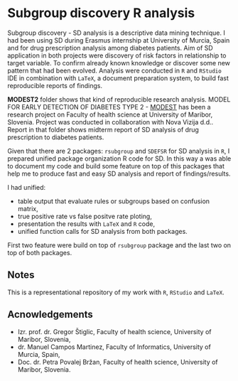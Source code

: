 # Subgroup discovery R analysis

Subgroup discovery - SD analysis is a descriptive data mining technique. I had been using SD during Erasmus internship at University of Murcia, Spain and for drug prescription analysis among diabetes patients. Aim of SD application in both projects were discovery of risk factors in relationship to target variable. To confirm already known knowledge or discover some new pattern that had been evolved. Analysis were conducted in `R` and `RStudio` IDE in combination with `LaTeX`, a document preparation system, to build fast reproducible reports of findings. 

**MODEST2** folder shows that kind of reproducible research analysis. MODEL FOR EARLY DETECTION OF DIABETES TYPE 2 - [MODEST](http://www.ri.fzv.um.si/modest2/page1.html) has been a research project on Faculty of health science at University of Maribor, Slovenia. Project was conducted in collaboration with Nova Vizija d.d.. Report in that folder shows midterm report of SD analysis of drug prescription to diabetes patients. 

Given that there are 2 packages: `rsubgroup` and `SDEFSR` for SD analysis in `R`, I prepared unified package organization R code for SD. In this way a was able to document my code and build some feature on top of this packages that help me to produce fast and easy SD analysis and report of findings/results. 

I had unified: 
- table output that evaluate rules or subgroups based on confusion matrix,
- true positive rate vs false positve rate ploting,
- presentation the results with `LaTeX` and `R` code,
- unified function calls for SD analysis from both packages.

First two feature were build on top of `rsubgroup` package and the last two on top of both packages.

## Notes

This is a representational repository of my work with `R`, `RStudio` and `LaTeX`.

## Acnowledgements
- Izr. prof. dr. Gregor Štiglic, Faculty of health science, University of Maribor, Slovenia,
- dr. Manuel Campos Martinez, Faculty of Informatics, University of Murcia, Spain,
- Doc. dr. Petra Povalej Bržan, Faculty of health science, University of Maribor, Slovenia.
